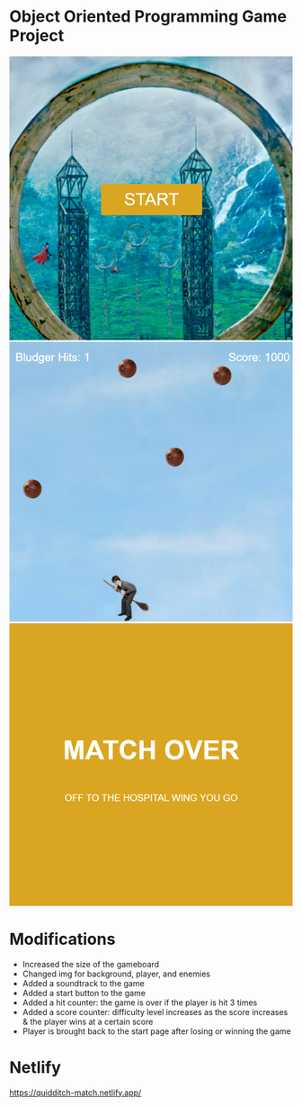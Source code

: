 # Object Oriented Programming Game Project

<p align="center"><img src="./images/gameStart.png"><img src="./images/gamePlay.png"><img src="./images/matchOver.png"></p>

# Modifications

- Increased the size of the gameboard
- Changed img for background, player, and enemies
- Added a soundtrack to the game
- Added a start button to the game
- Added a hit counter: the game is over if the player is hit 3 times
- Added a score counter: difficulty level increases as the score increases & the player wins at a certain score
- Player is brought back to the start page after losing or winning the game 

# Netlify

https://quidditch-match.netlify.app/